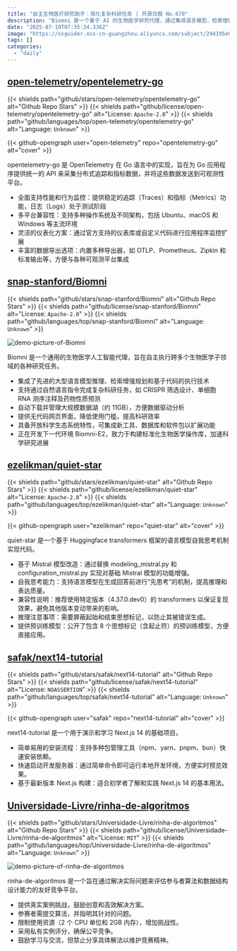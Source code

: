 ```yaml
---
title: "自主生物医疗研究助手：简化复杂科研任务 | 开源日报 No.670"
description: "Biomni 是一个基于 AI 的生物医学研究代理，通过集成语言模型、检索增强规划和代码执行技术，支持自然语言指令完成复杂科研任务 (如 CRISPR 设计、单细胞分析)，提供无代码界面并管理大规模数据湖 (11GB)，具备可扩展的开放科学生态系统。正在开发下一代环境 Biomni-E2 以标准化生物医学操作。"
date: "2025-07-19T07:35:34.336Z"
image: "https://osguider.oss-cn-guangzhou.aliyuncs.com/subject/294195e96aafc43fc54266eb48bf3778.png"
tags: []
categories:
  - "daily"
---
```


## [open-telemetry/opentelemetry-go](https://github.com/open-telemetry/opentelemetry-go)

{{< shields path="github/stars/open-telemetry/opentelemetry-go" alt="Github Repo Stars" >}} {{< shields path="github/license/open-telemetry/opentelemetry-go" alt="License: `Apache-2.0`" >}} {{< shields path="github/languages/top/open-telemetry/opentelemetry-go" alt="Language: `Unknown`" >}}

{{< github-opengraph user="open-telemetry" repo="opentelemetry-go" alt="cover" >}}

opentelemetry-go 是 OpenTelemetry 在 Go 语言中的实现，旨在为 Go 应用程序提供统一的 API 来采集分布式追踪和指标数据，并将这些数据发送到可观测性平台。

- 全面支持性能和行为监控：提供稳定的追踪（Traces）和指标（Metrics）功能，日志（Logs）处于测试阶段
- 多平台兼容性：支持多种操作系统及不同架构，包括 Ubuntu、macOS 和 Windows 等主流环境
- 灵活的仪表化方案：通过官方支持的仪表库或自定义代码进行应用程序监控扩展
- 丰富的数据导出选项：内置多种导出器，如 OTLP、Prometheus、Zipkin 和标准输出等，方便与各种可观测平台集成
  
## [snap-stanford/Biomni](https://github.com/snap-stanford/Biomni)

{{< shields path="github/stars/snap-stanford/Biomni" alt="Github Repo Stars" >}} {{< shields path="github/license/snap-stanford/Biomni" alt="License: `Apache-2.0`" >}} {{< shields path="github/languages/top/snap-stanford/Biomni" alt="Language: `Unknown`" >}}

![demo-picture-of-Biomni](https://static.osguider.com/subject/github/snap-stanford/Biomni/0a34c8c19f22764ccbb0ac86ddca229d.png)

Biomni 是一个通用的生物医学人工智能代理，旨在自主执行跨多个生物医学子领域的各种研究任务。

- 集成了先进的大型语言模型推理、检索增强规划和基于代码的执行技术
- 支持通过自然语言指令完成复杂科研任务，如 CRISPR 筛选设计、单细胞 RNA 测序注释及药物性质预测
- 自动下载并管理大规模数据湖（约 11GB），方便数据驱动分析
- 提供无代码网页界面，降低使用门槛，提高科研效率
- 具备开放科学生态系统特性，可集成新工具、数据库和软件包以扩展功能
- 正在开发下一代环境 Biomni-E2，致力于构建标准化生物医学操作库，加速科学研究进展
  
## [ezelikman/quiet-star](https://github.com/ezelikman/quiet-star)

{{< shields path="github/stars/ezelikman/quiet-star" alt="Github Repo Stars" >}} {{< shields path="github/license/ezelikman/quiet-star" alt="License: `Apache-2.0`" >}} {{< shields path="github/languages/top/ezelikman/quiet-star" alt="Language: `Unknown`" >}}

{{< github-opengraph user="ezelikman" repo="quiet-star" alt="cover" >}}

quiet-star 是一个基于 Huggingface transformers 框架的语言模型自我思考机制实现代码。

- 基于 Mistral 模型改造：通过替换 modeling_mistral.py 和 configuration_mistral.py 实现对基础 Mistral 模型的功能增强。
- 自我思考能力：支持语言模型在生成回答前进行“先思考”的机制，提高推理和表达质量。
- 兼容性说明：推荐使用特定版本（4.37.0.dev0）的 transformers 以保证复现效果，避免其他版本变动带来的影响。
- 推理注意事项：需要屏蔽起始和结束思想标记，以防止其被错误生成。
- 提供预训练模型：公开了包含 8 个思想标记（含起止符）的预训练模型，方便直接应用。
  
## [safak/next14-tutorial](https://github.com/safak/next14-tutorial)

{{< shields path="github/stars/safak/next14-tutorial" alt="Github Repo Stars" >}} {{< shields path="github/license/safak/next14-tutorial" alt="License: `NOASSERTION`" >}} {{< shields path="github/languages/top/safak/next14-tutorial" alt="Language: `Unknown`" >}}

{{< github-opengraph user="safak" repo="next14-tutorial" alt="cover" >}}

next14-tutorial 是一个用于演示和学习 Next.js 14 的基础项目。

- 简单易用的安装流程：支持多种包管理工具（npm、yarn、pnpm、bun）快速安装依赖。
- 快速启动开发服务器：通过简单命令即可运行本地开发环境，方便实时预览效果。
- 基于最新版本 Next.js 构建：适合初学者了解和实践 Next.js 14 的基本用法。
  
## [Universidade-Livre/rinha-de-algoritmos](https://github.com/Universidade-Livre/rinha-de-algoritmos)

{{< shields path="github/stars/Universidade-Livre/rinha-de-algoritmos" alt="Github Repo Stars" >}} {{< shields path="github/license/Universidade-Livre/rinha-de-algoritmos" alt="License: `MIT`" >}} {{< shields path="github/languages/top/Universidade-Livre/rinha-de-algoritmos" alt="Language: `Unknown`" >}}

![demo-picture-of-rinha-de-algoritmos](https://static.osguider.com/subject/github/Universidade-Livre/rinha-de-algoritmos/4abf279edcf61cbf9d02283e3fc1f6b0.png)

rinha-de-algoritmos 是一个旨在通过解决实际问题来评估参与者算法和数据结构设计能力的友好竞争平台。

- 提供真实案例挑战，鼓励创意和高效解决方案。
- 参赛者需提交算法，并指明其针对的问题。
- 限制使用资源（2 个 CPU 单位和 2GB 内存），增加挑战性。
- 采用私有实例评分，确保公平竞争。
- 鼓励学习与交流，但禁止分享具体解法以维护竞赛精神。
  
